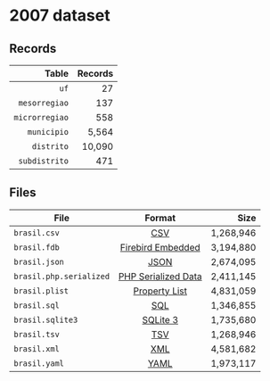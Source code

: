 # 2007 dataset

## Records

|          Table | Records |
| --------------:| -------:|
|           `uf` |      27 |
|  `mesorregiao` |     137 |
| `microrregiao` |     558 |
|    `municipio` |   5,564 |
|     `distrito` |  10,090 |
|  `subdistrito` |     471 |

## Files

| File                    | Format                                                                                          |      Size |
| ----------------------- |:-----------------------------------------------------------------------------------------------:| ---------:|
| `brasil.csv`            | [CSV](https://en.wikipedia.org/wiki/Comma-separated_values)                                     | 1,268,946 |
| `brasil.fdb`            | [Firebird Embedded](https://en.wikipedia.org/wiki/Embedded_database#Firebird_Embedded)          | 3,194,880 |
| `brasil.json`           | [JSON](https://en.wikipedia.org/wiki/JSON)                                                      | 2,674,095 |
| `brasil.php.serialized` | [PHP Serialized Data](https://en.wikipedia.org/wiki/Serialization#Programming_language_support) | 2,411,145 |
| `brasil.plist`          | [Property List](https://en.wikipedia.org/wiki/Property_list)                                    | 4,831,059 |
| `brasil.sql`            | [SQL](https://en.wikipedia.org/wiki/SQL)                                                        | 1,346,855 |
| `brasil.sqlite3`        | [SQLite 3](https://en.wikipedia.org/wiki/SQLite)                                                | 1,735,680 |
| `brasil.tsv`            | [TSV](https://en.wikipedia.org/wiki/Tab-separated_values)                                       | 1,268,946 |
| `brasil.xml`            | [XML](https://en.wikipedia.org/wiki/XML)                                                        | 4,581,682 |
| `brasil.yaml`           | [YAML](https://en.wikipedia.org/wiki/YAML)                                                      | 1,973,117 |

